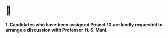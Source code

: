 # 📣 
#### 1. Candidates who have been assigned Project 10 are kindly requested to arrange a discussion with Professor H. S. Mani. 
